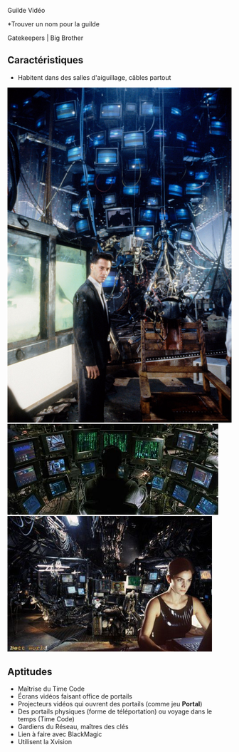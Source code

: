 Guilde Vidéo

*Trouver un nom pour la guilde

Gatekeepers | Big Brother

## Caractéristiques
- Habitent dans des salles d'aiguillage, câbles partout

![Exemple 1](../Images/Video/vdo-home-001.jpg)
![Exemple 2](../Images/Video/vdo-home-002.jpg)
![Exemple 3](../Images/Video/vdo-home-003.jpg)

## Aptitudes
- Maîtrise du Time Code
- Écrans vidéos faisant office de portails
- Projecteurs vidéos qui ouvrent des portails (comme jeu **Portal**)
- Des portails physiques (forme de téléportation) ou voyage dans le temps (Time Code)
- Gardiens du Réseau, maîtres des clés
- Lien à faire avec BlackMagic
- Utilisent la Xvision
